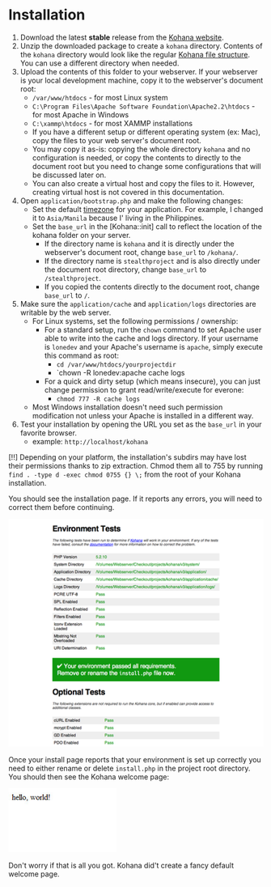 # Installation

1. Download the latest **stable** release from the [Kohana website](http://kohanaframework.org/download).
2. Unzip the downloaded package to create a `kohana` directory. Contents of the `kohana` directory would look like the regular [Kohana file structure](intro.file-structure). You can use a different directory when needed.
3. Upload the contents of this folder to your webserver. If your webserver is your local development machine, copy it to the webserver's document root:
	- `/var/www/htdocs` - for most Linux system
	- `C:\Program Files\Apache Software Foundation\Apache2.2\htdocs` - for most Apache in Windows
	- `C:\xammp\htdocs` - for most XAMMP installations
	- If you have a different setup or different operating system (ex: Mac), copy the files to your web server's document root. 
	- You may copy it as-is: copying the whole directory `kohana` and no configuration is needed, or copy the contents to directly to the document root but you need to change some configurations that will be discussed later on.
	- You can also create a virtual host and copy the files to it. However, creating virtual host is not covered in this documentation.
4. Open `application/bootstrap.php` and make the following changes:
	- Set the default [timezone](http://php.net/timezones) for your application. For example, I changed it to `Asia/Manila` because I' living in the Philippines.
	- Set the `base_url` in the [Kohana::init] call to reflect the location of the kohana folder on your server.
		- If the directory name is `kohana` and it is directly under the webserver's document root, change `base_url` to `/kohana/`.
		- If the directory name is `stealthproject` and is also directly under the document root directory, change `base_url` to `/stealthproject`.
		- If you copied the contents directly to the document root, change `base_url` to `/`.
6. Make sure the `application/cache` and `application/logs` directories are writable by the web server.
	- For Linux systems, set the following permissions / ownership:
		- For a standard setup, run the `chown` command to set Apache user able to write into the cache and logs directory. If your username is `lonedev` and your Apache's username is `apache`, simply execute this command as root:
			- `cd /var/www/htdocs/yourprojectdir`
			- `chown -R lonedev:apache cache logs
		- For a quick and dirty setup (which means insecure), you can just change permission to grant read/write/execute for everone:
			- `chmod 777 -R cache logs`
	- Most Windows installation doesn't need such permission modification not unless your Apache is installed in a different way.
7. Test your installation by opening the URL you set as the `base_url` in your favorite browser.
	- example: `http://localhost/kohana`

[!!] Depending on your platform, the installation's subdirs may have lost their permissions thanks to zip extraction. Chmod them all to 755 by running `find . -type d -exec chmod 0755 {} \;` from the root of your Kohana installation.

You should see the installation page. If it reports any errors, you will need to correct them before continuing.

![Install Page](/media/images/install.png "Example of install page")

Once your install page reports that your environment is set up correctly you need to either rename or delete `install.php` in the project root directory. You should then see the Kohana welcome page:

![Welcome Page](/media/images/welcome.jpg "Example of welcome page")

Don't worry if that is all you got. Kohana did't create a fancy default welcome page.
